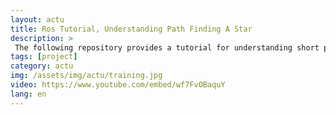 ```yaml
---
layout: actu
title: Ros Tutorial, Understanding Path Finding A Star
description: > 
 The following repository provides a tutorial for understanding short path computation under occupancy grid. More information is available here https://github.com/jacques-saraydaryan/global_planner_short_path_student
tags: [project]
category: actu
img: /assets/img/actu/training.jpg
video: https://www.youtube.com/embed/wf7FvOBaquY
lang: en
---
```

